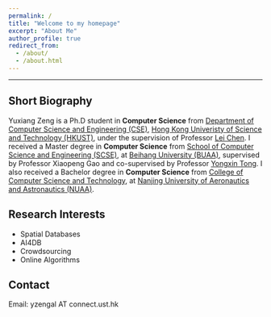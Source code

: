 ```yaml
---
permalink: /
title: "Welcome to my homepage"
excerpt: "About Me"
author_profile: true
redirect_from: 
  - /about/
  - /about.html
---
```


------------------------------------
## Short Biography

Yuxiang Zeng is a Ph.D student in **Computer Science** from [Department of Computer Science and Engineering (CSE)](https://www.cse.ust.hk/), [Hong Kong Univeristy of Science and Technology (HKUST)](https://hkust.edu.hk), under the supervision of Professor [Lei Chen](https://www.cse.ust.hk/~leichen/).
I received a Master degree in **Computer Science** from [School of Computer Science and Engineering (SCSE)](http://scse.buaa.edu.cn/), at [Beihang University (BUAA)](http://buaa.edu.cn/), supervised by Professor Xiaopeng Gao and co-supervised by Professor [Yongxin Tong](http://yongxintong.group/).
I also received a Bachelor degree in **Computer Science** from [College of Computer Science and Technology](http://cs.nuaa.edu.cn/), at [Nanjing University of Aeronautics and Astronautics (NUAA)](https://www.nuaa.edu.cn/).

 
## Research Interests
- Spatial Databases
- AI4DB
- Crowdsourcing
- Online Algorithms


## Contact
Email: yzengal AT connect.ust.hk


